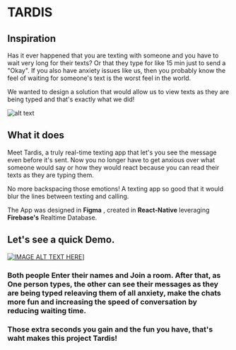 # TARDIS

## Inspiration

Has it ever happened that you are texting with someone and you have to wait very long for their texts? Or that they type for like 15 min just to send a "Okay". If you also have anxiety issues like us, then you probably know the feel of waiting for someone's text is the worst feel in the world.

We wanted to design a solution that would allow us to view texts as they are being typed and that's exactly what we did!

![alt text](https://wallpaperaccess.com/full/1808356.jpg "Time")

## What it does

Meet Tardis, a truly real-time texting app that let's you see the message even before it's sent. Now you no longer have to get anxious over what someone would say or how they would react because you can read their texts as they are typing them.

No more backspacing those emotions! A texting app so good that it would blur the lines between texting and calling.


The App was designed in **Figma** , created in **React-Native** leveraging **Firebase's** Realtime Database.

## Let's see a quick Demo. 


[![IMAGE ALT TEXT HERE](http://img.youtube.com/vi/G7RAdohKxDE/0.jpg)](https://www.youtube.com/watch?time_continue=24&v=G7RAdohKxDE&feature=emb_title)]


### Both people Enter their names and Join a room. After that, as One person types, the other can see their messages as they are being typed releaving them of all anxiety, make the chats more fun and increasing the speed of conversation by reducing waiting time. 
### Those extra seconds you gain and the fun you have, that's waht makes this project Tardis!





